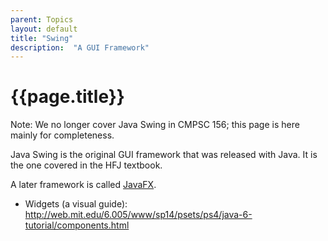 ```yaml
---
parent: Topics
layout: default
title: "Swing"
description:  "A GUI Framework"
---
```


# {{page.title}}

Note: We no longer cover Java Swing in CMPSC 156; this page is here
mainly for completeness.

Java Swing is the original GUI framework that was released with Java.  It is the one covered in the HFJ textbook.

A later framework is called [JavaFX](/topics/javafx/).

* Widgets (a visual guide): <http://web.mit.edu/6.005/www/sp14/psets/ps4/java-6-tutorial/components.html>
